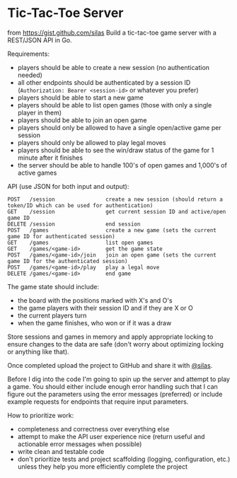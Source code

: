 # Tic-Tac-Toe Server

from https://gist.github.com/silas
Build a tic-tac-toe game server with a REST/JSON API in Go.

Requirements:

* players should be able to create a new session (no authentication needed)
* all other endpoints should be authenticated by a session ID (`Authorization: Bearer <session-id>` or whatever you prefer)
* players should be able to start a new game
* players should be able to list open games (those with only a single player in them)
* players should be able to join an open game
* players should only be allowed to have a single open/active game per session
* players should only be allowed to play legal moves
* players should be able to see the win/draw status of the game for 1 minute after it finishes
* the server should be able to handle 100's of open games and 1,000's of active games

API (use JSON for both input and output):

```
POST   /session                create a new session (should return a token/ID which can be used for authentication)
GET    /session                get current session ID and active/open game ID
DELETE /session                end session
POST   /games                  create a new game (sets the current game ID for authenticated session)
GET    /games                  list open games
GET    /games/<game-id>        get the game state
POST   /games/<game-id>/join   join an open game (sets the current game ID for the authenticated session)
POST   /games/<game-id>/play   play a legal move
DELETE /games/<game-id>        end game
```

The game state should include:
* the board with the positions marked with X's and O's
* the game players with their session ID and if they are X or O
* the current players turn
* when the game finishes, who won or if it was a draw

Store sessions and games in memory and apply appropriate locking to ensure changes to the data are safe (don't worry about optimizing locking or anything like that).

Once completed upload the project to GitHub and share it with [@silas](https://github.com/silas).

Before I dig into the code I'm going to spin up the server and attempt to play a game. You should either include enough error handling such that I can figure out the parameters using the error messages (preferred) or include example requests for endpoints that require input parameters.

How to prioritize work:
* completeness and correctness over everything else
* attempt to make the API user experience nice (return useful and actionable error messages when possible)
* write clean and testable code
* don't prioritize tests and project scaffolding (logging, configuration, etc.) unless they help you more efficiently complete the project